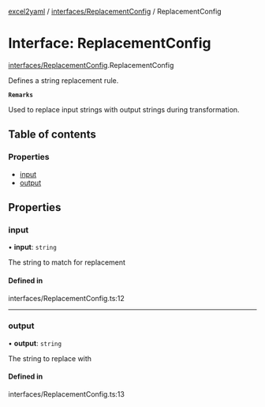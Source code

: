 [excel2yaml](../README.md) / [interfaces/ReplacementConfig](../modules/interfaces_ReplacementConfig.md) / ReplacementConfig

# Interface: ReplacementConfig

[interfaces/ReplacementConfig](../modules/interfaces_ReplacementConfig.md).ReplacementConfig

Defines a string replacement rule.

**`Remarks`**

Used to replace input strings with output strings during transformation.

## Table of contents

### Properties

- [input](interfaces_ReplacementConfig.ReplacementConfig.md#input)
- [output](interfaces_ReplacementConfig.ReplacementConfig.md#output)

## Properties

### input

• **input**: `string`

The string to match for replacement

#### Defined in

interfaces/ReplacementConfig.ts:12

___

### output

• **output**: `string`

The string to replace with

#### Defined in

interfaces/ReplacementConfig.ts:13

